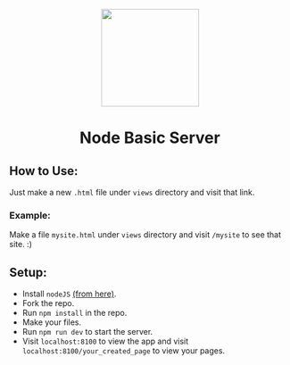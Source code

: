 <p align="center"><img src="https://image.flaticon.com/icons/svg/1646/1646158.svg" align="center" width="175"></p>
<h1 align="center">Node Basic Server</h1>

## How to Use:

Just make a new `.html` file under `views` directory and visit that link.

### Example:

Make a file `mysite.html` under `views` directory and visit `/mysite` to see that site. :)

## Setup:

- Install `nodeJS` [(from here)](https://nodejs.org/en/download/ "NodeJS - Download").
- Fork the repo.
- Run `npm install` in the repo.
- Make your files.
- Run `npm run dev` to start the server.
- Visit `localhost:8100` to view the app and visit `localhost:8100/your_created_page` to view your pages.

